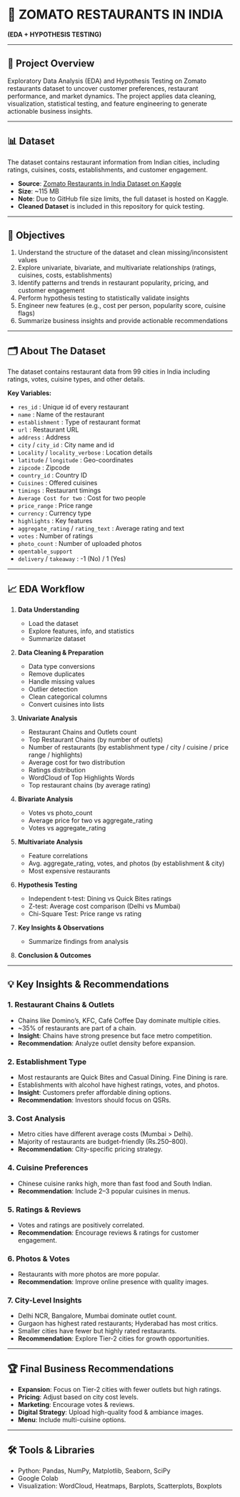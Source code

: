 # 🍴 ZOMATO RESTAURANTS IN INDIA
**(EDA + HYPOTHESIS TESTING)**

---

## 📖 Project Overview
Exploratory Data Analysis (EDA) and Hypothesis Testing on Zomato restaurants dataset to uncover customer preferences, restaurant performance, and market dynamics. The project applies data cleaning, visualization, statistical testing, and feature engineering to generate actionable business insights.

---

## 📊 Dataset
The dataset contains restaurant information from Indian cities, including ratings, cuisines, costs, establishments, and customer engagement.

- **Source**: [Zomato Restaurants in India Dataset on Kaggle](https://www.kaggle.com/datasets/rabhar/zomato-restaurants-in-india)  
- **Size**: ~115 MB  
- **Note**: Due to GitHub file size limits, the full dataset is hosted on Kaggle.  
- **Cleaned Dataset** is included in this repository for quick testing.

---

## 🎯 Objectives
1. Understand the structure of the dataset and clean missing/inconsistent values  
2. Explore univariate, bivariate, and multivariate relationships (ratings, cuisines, costs, establishments)  
3. Identify patterns and trends in restaurant popularity, pricing, and customer engagement  
4. Perform hypothesis testing to statistically validate insights  
5. Engineer new features (e.g., cost per person, popularity score, cuisine flags)  
6. Summarize business insights and provide actionable recommendations  

---

## 🗂 About The Dataset
The dataset contains restaurant data from 99 cities in India including ratings, votes, cuisine types, and other details.

**Key Variables:**  
- `res_id` : Unique id of every restaurant  
- `name` : Name of the restaurant  
- `establishment` : Type of restaurant format  
- `url` : Restaurant URL  
- `address` : Address  
- `city` / `city_id` : City name and id  
- `Locality` / `locality_verbose` : Location details  
- `latitude` / `longitude` : Geo-coordinates  
- `zipcode` : Zipcode  
- `country_id` : Country ID  
- `Cuisines` : Offered cuisines  
- `timings` : Restaurant timings  
- `Average Cost for two` : Cost for two people  
- `price_range` : Price range  
- `currency` : Currency type  
- `highlights` : Key features  
- `aggregate_rating` / `rating_text` : Average rating and text  
- `votes` : Number of ratings  
- `photo_count` : Number of uploaded photos  
- `opentable_support`  
- `delivery` / `takeaway` : -1 (No) / 1 (Yes)  

---

## 📈 EDA Workflow
1. **Data Understanding**  
   - Load the dataset  
   - Explore features, info, and statistics  
   - Summarize dataset  

2. **Data Cleaning & Preparation**  
   - Data type conversions  
   - Remove duplicates  
   - Handle missing values  
   - Outlier detection  
   - Clean categorical columns  
   - Convert cuisines into lists  

3. **Univariate Analysis**  
   - Restaurant Chains and Outlets count  
   - Top Restaurant Chains (by number of outlets)  
   - Number of restaurants (by establishment type / city / cuisine / price range / highlights)  
   - Average cost for two distribution  
   - Ratings distribution  
   - WordCloud of Top Highlights Words  
   - Top restaurant chains (by average rating)  

4. **Bivariate Analysis**  
   - Votes vs photo_count  
   - Average price for two vs aggregate_rating  
   - Votes vs aggregate_rating  

5. **Multivariate Analysis**  
   - Feature correlations  
   - Avg. aggregate_rating, votes, and photos (by establishment & city)  
   - Most expensive restaurants  

6. **Hypothesis Testing**  
   - Independent t-test: Dining vs Quick Bites ratings  
   - Z-test: Average cost comparison (Delhi vs Mumbai)  
   - Chi-Square Test: Price range vs rating  

7. **Key Insights & Observations**  
   - Summarize findings from analysis  

8. **Conclusion & Outcomes**  

---

## 💡 Key Insights & Recommendations

### 1. Restaurant Chains & Outlets
- Chains like Domino’s, KFC, Café Coffee Day dominate multiple cities.  
- ~35% of restaurants are part of a chain.  
- **Insight**: Chains have strong presence but face metro competition.  
- **Recommendation**: Analyze outlet density before expansion.  

### 2. Establishment Type
- Most restaurants are Quick Bites and Casual Dining. Fine Dining is rare.  
- Establishments with alcohol have highest ratings, votes, and photos.  
- **Insight**: Customers prefer affordable dining options.  
- **Recommendation**: Investors should focus on QSRs.  

### 3. Cost Analysis
- Metro cities have different average costs (Mumbai > Delhi).  
- Majority of restaurants are budget-friendly (Rs.250–800).  
- **Recommendation**: City-specific pricing strategy.  

### 4. Cuisine Preferences
- Chinese cuisine ranks high, more than fast food and South Indian.  
- **Recommendation**: Include 2–3 popular cuisines in menus.  

### 5. Ratings & Reviews
- Votes and ratings are positively correlated.  
- **Recommendation**: Encourage reviews & ratings for customer engagement.  

### 6. Photos & Votes
- Restaurants with more photos are more popular.  
- **Recommendation**: Improve online presence with quality images.  

### 7. City-Level Insights
- Delhi NCR, Bangalore, Mumbai dominate outlet count.  
- Gurgaon has highest rated restaurants; Hyderabad has most critics.  
- Smaller cities have fewer but highly rated restaurants.  
- **Recommendation**: Explore Tier-2 cities for growth opportunities.  

---

## 🏆 Final Business Recommendations
- **Expansion**: Focus on Tier-2 cities with fewer outlets but high ratings.  
- **Pricing**: Adjust based on city cost levels.  
- **Marketing**: Encourage votes & reviews.  
- **Digital Strategy**: Upload high-quality food & ambiance images.  
- **Menu**: Include multi-cuisine options.  

---

## 🛠 Tools & Libraries
- Python: Pandas, NumPy, Matplotlib, Seaborn, SciPy  
- Google Colab  
- Visualization: WordCloud, Heatmaps, Barplots, Scatterplots, Boxplots  
